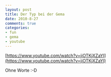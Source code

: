 ```yaml
--- 
layout: post
title: Der Typ bei der Gema
date: 2010-8-27
comments: true
categories: 
- fun
- gema
- youtube
---
```

[https://www.youtube.com/watch?v=jiOTKjXZaYI](https://www.youtube.com/watch?v=jiOTKjXZaYI)

Ohne Worte :-D
